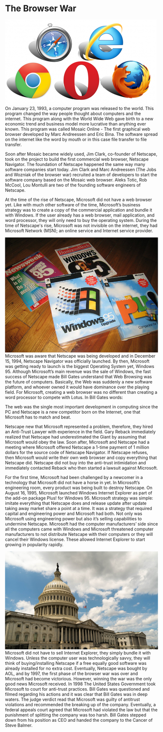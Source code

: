 # The Browser War
![Web Browsers](../assets/web-browsers.png)
On January 23, 1993, a computer program was released to the world. This program changed the way people thought about computers and the internet. This program along with the World Wide Web gave birth to a new economic trend and business model more lucrative than anything ever known. This program was called Mosaic Online - The first graphical web browser developed by Marc Andreessen and Eric Bina. The software spread on the internet like the word by mouth or in this case file transfer to file transfer. 


Soon after Mosaic became widely used, Jim Clark, co-founder of Netscape, took on the project to build the first commercial web browser, Netscape Navigator. The foundation of Netscape happened the same way many software companies start today. Jim Clark and Marc Andreessen (The Jobs and Wozniak of the browser war) recruited a team of developers to start the software company based on the Mosaic web browser. Aleks Totic, Rob McCool, Lou Montulli are two of the founding software engineers of Netscape. 


At the time of the rise of Netscape, Microsoft did not have a web browser yet. Like with much other software of the time, Microsoft’s business strategy was to create a copy of the commercial application and bundle it with Windows. If the user already has a web browser, mail application, and word processor, they will only need to buy the operating system. During the time of Netscape's rise, Microsoft was not invisible on the internet, they had Microsoft Network (MSN); an online service and Internet service provider. 

![windows 95](../assets/windows95.png)
Microsoft was aware that Netscape was being developed and in December 15, 1994, Netscape Navigator was officially launched. By then, Microsoft was getting ready to launch is the biggest Operating System yet, Windows 95. Although Microsoft’s main revenue was the sale of Windows, the fast success of Netscape made Bill Gates understand that Web Browsing was the future of computers. Basically, the Web was suddenly a new software platform, and whoever owned it would have dominance over the playing field. For Microsoft, creating a web browser was no different than creating a word processor to compete with Lotus. In Bill Gates words:


The web was the single most important development in computing since the PC and Netscape is a new competitor born on the Internet, one that Microsoft has to match and beat.


Netscape new that Microsoft represented a problem, therefore, they hired an Anti-Trust Lawyer with experience in the field. Gary Reback immediately realized that Netscape had underestimated the Giant by assuming that Microsoft would obey the law. Soon after, Microsoft and Netscape had a meeting where Microsoft offered Netscape a 1-time payment of 1 million dollars for the source code of Netscape Navigator. If Netscape refuses, then Microsoft would write their own web browser and copy everything that Netscape did. Netscape did not buy into the anti-trust intimidation and immediately contacted Reback who then started a lawsuit against Microsoft.


For the first time, Microsoft had been challenged by a newcomer in a technology that Microsoft did not have a horse in yet. In Microsoft’s engineering room, every product was being built to destroy Netscape. On August 16, 1995, Microsoft launched Windows Internet Explorer as part of the add-on package Plus! for Windows 95. Microsoft strategy was simple: imitate everything that Netscape does and release update after update taking away market share a point at a time. It was a strategy that required capital and engineering power and Microsoft had both. Not only was Microsoft using engineering power but also it’s selling capabilities to undermine Netscape. Microsoft had the computer manufacturers’ side since all the computers came with Windows and Microsoft threatened computer manufacturers to not distribute Netscape with their computers or they will cancel their Windows license. These allowed Internet Explorer to start growing in popularity rapidly. 

![congress](../assets/congress.png)
Microsoft did not have to sell Internet Explorer, they simply bundle it with Windows. Unless the computer user was technologically savvy, they will think of buying/installing Netscape if a free equally good software was already installed for no extra cost. Eventually, Netscape was bought by AOL, and by 1997, the first phase of the browser war was over and Microsoft had become victorious. However, winning the war was the only good news Microsoft received. In 1998 The United States Government took Microsoft to court for anti-trust practices. Bill Gates was questioned and filmed regarding his actions and it was clear that Bill Gates was in deep waters. The judge verdict read that Microsoft was guilty of antitrust violations and recommended the breaking up of the company. Eventually, a federal appeals court agreed that Microsoft had violated the law but that the punishment of splitting the company was too harsh. Bill Gates stepped down from his position as CEO and handed the company to the Cancer of Steve Balmer. 
